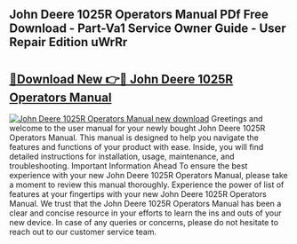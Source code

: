 ## John Deere 1025R Operators Manual PDf Free Download - Part-Va1 Service Owner Guide - User Repair Edition uWrRr

# <h2><a href="http://bc94978.oget.top/?id=John+Deere+1025R+Operators+Manual">🔗Download New 👉🔴 John Deere 1025R Operators Manual</a></h2>

[![John Deere 1025R Operators Manual new download](https://i.imgur.com/5g1atiW.png)](http://bc94978.oget.top/?id=John+Deere+1025R+Operators+Manual)
Greetings and welcome to the user manual for your newly bought John Deere 1025R Operators Manual. This manual is designed to help you navigate the features and functions of your product with ease. Inside, you will find detailed instructions for installation, usage, maintenance, and troubleshooting. Important Information Ahead To ensure the best experience with your new John Deere 1025R Operators Manual, please take a moment to review this manual thoroughly. Experience the power of list of features at your fingertips with your new John Deere 1025R Operators Manual. We trust that the John Deere 1025R Operators Manual has been a clear and concise resource in your efforts to learn the ins and outs of your new device. In case of any queries or concerns, please do not hesitate to reach out to our customer service team.

